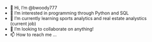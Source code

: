 - 👋 Hi, I’m @bwoody777
- 👀 I’m interested in programming through Python and SQL
- 🌱 I’m currently learning sports analytics and real estate analystics (current job)
- 💞️ I’m looking to collaborate on anything!
- 📫 How to reach me ...

<!---
bwoody777/bwoody777 is a ✨ special ✨ repository because its `README.md` (this file) appears on your GitHub profile.
You can click the Preview link to take a look at your changes.
--->
